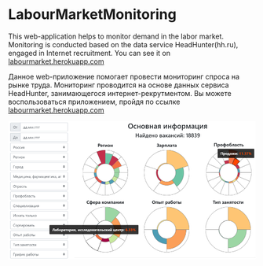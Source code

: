 # LabourMarketMonitoring
This web-application helps to monitor demand in the labor market. Monitoring is conducted based on the data service HeadHunter(hh.ru), engaged in Internet recruitment.
You can see it on 
[labourmarket.herokuapp.com](https://labourmarket.herokuapp.com)


Данное web-приложение помогает провести мониторинг спроса на рынке труда. Мониторинг проводится на основе данных сервиса HeadHunter, занимающегося интернет-рекрутментом. 
Вы можете воспользоваться приложением, пройдя по ссылке 
[labourmarket.herokuapp.com](https://labourmarket.herokuapp.com)



![alt text](https://raw.githubusercontent.com/zBlur/LabourMarketMonitoring/master/example.bmp)

